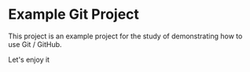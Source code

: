 # Example Git Project

This project is an example project for the study of demonstrating how to use Git / GitHub.

Let's enjoy it 

